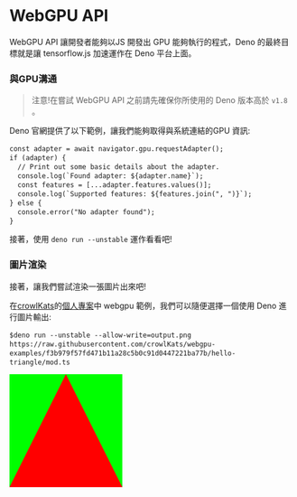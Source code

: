 # WebGPU API

WebGPU API 讓開發者能夠以JS 開發出 GPU 能夠執行的程式，Deno 的最終目標就是讓 tensorflow.js 加速運作在 Deno 平台上面。

### 與GPU溝通

> 注意!在嘗試 WebGPU API 之前請先確保你所使用的 Deno 版本高於 `v1.8` 。

Deno 官網提供了以下範例，讓我們能夠取得與系統連結的GPU 資訊:

```text
const adapter = await navigator.gpu.requestAdapter();
if (adapter) {
  // Print out some basic details about the adapter.
  console.log(`Found adapter: ${adapter.name}`);
  const features = [...adapter.features.values()];
  console.log(`Supported features: ${features.join(", ")}`);
} else {
  console.error("No adapter found");
}
```

接著，使用 `deno run --unstable` 運作看看吧!

### 圖片渲染

接著，讓我們嘗試渲染一張圖片出來吧!

在[crowlKats](https://github.com/crowlKats)的[個人專案](https://github.com/crowlKats/webgpu-examples)中 webgpu 範例，我們可以隨便選擇一個使用 Deno 進行圖片輸出:

```text
$deno run --unstable --allow-write=output.png https://raw.githubusercontent.com/crowlKats/webgpu-examples/f3b979f57fd471b11a28c5b0c91d0447221ba77b/hello-triangle/mod.ts
```

![output.png](../../.gitbook/assets/image%20%282%29.png)

